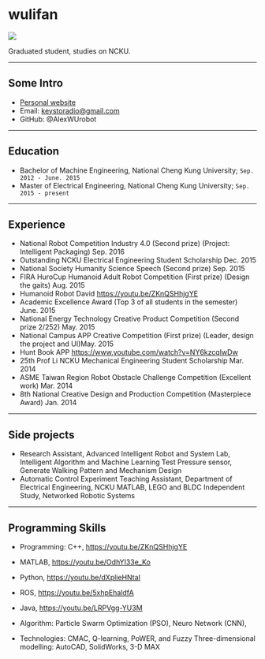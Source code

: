 # wulifan

![](https://scontent.fkhh1-2.fna.fbcdn.net/v/t1.15752-9/43950483_1716084518501663_266656892862857216_n.png?_nc_cat=109&_nc_ht=scontent.fkhh1-2.fna&oh=4800be7bf7fc2e74953a368c72b99312&oe=5C4A771F)

Graduated student, studies on NCKU.

---

## Some Intro
* [Personal website](https://yungshenglu.github.io)
* Email: keystoradio@gmail.com
* GitHub: @AlexWUrobot

---

## Education

* Bachelor of Machine Engineering, National Cheng Kung University; `Sep. 2012 - June. 2015`
* Master of Electrical Engineering, National Cheng Kung University; `Sep. 2015 - present`

---

## Experience

* National Robot Competition Industry 4.0 (Second prize) (Project: Intelligent Packaging) Sep. 2016
* Outstanding NCKU Electrical Engineering Student Scholarship Dec. 2015
* National Society Humanity Science Speech (Second prize) Sep. 2015
* FIRA HuroCup Humanoid Adult Robot Competition (First prize) (Design the gaits) Aug. 2015
* Humanoid Robot David https://youtu.be/ZKnQSHhjgYE
* Academic Excellence Award (Top 3 of all students in the semester) June. 2015
* National Energy Technology Creative Product Competition (Second prize 2/252) May. 2015
* National Campus APP Creative Competition (First prize) (Leader, design the project and UI)May. 2015
* Hunt Book APP https://www.youtube.com/watch?v=NY6kzcqIwDw
* 25th Prof Li NCKU Mechanical Engineering Student Scholarship Mar. 2014
* ASME Taiwan Region Robot Obstacle Challenge Competition (Excellent work) Mar. 2014
* 8th National Creative Design and Production Competition (Masterpiece Award) Jan. 2014
---

## Side projects

* Research Assistant, Advanced Intelligent Robot and System Lab,
 ̇Intelligent Algorithm and Machine Learning
 ̇Test Pressure sensor, Generate Walking Pattern and Mechanism Design
* Automatic Control Experiment Teaching Assistant, Department of Electrical Engineering, NCKU
 ̇MATLAB, LEGO and BLDC 
Independent Study, Networked Robotic Systems
--- 

## Programming Skills

* Programming: C++, https://youtu.be/ZKnQSHhjgYE
* MATLAB, https://youtu.be/OdhYI33e_Ko
* Python, https://youtu.be/dXplieHNtaI
* ROS, https://youtu.be/5xhpEhaldfA
* Java, https://youtu.be/LRPVgg-YU3M

* Algorithm: Particle Swarm Optimization (PSO), Neuro Network (CNN),
* Technologies: CMAC, Q-learning, PoWER, and Fuzzy
Three-dimensional modelling: AutoCAD, SolidWorks, 3-D MAX
